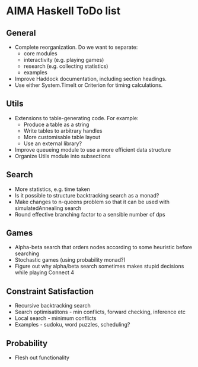 # AIMA Haskell ToDo list

## General

- Complete reorganization. Do we want to separate:
  - core modules
  - interactivity (e.g. playing games)
  - research (e.g. collecting statistics)
  - examples
- Improve Haddock documentation, including section headings.
- Use either System.TimeIt or Criterion for timing calculations.

## Utils

- Extensions to table-generating code. For example:
  - Produce a table as a string
  - Write tables to arbitrary handles
  - More customisable table layout
  - Use an external library?
- Improve queueing module to use a more efficient data structure
- Organize Utils module into subsections

## Search

- More statistics, e.g. time taken
- Is it possible to structure backtracking search as a monad?
- Make changes to n-queens problem so that it can be used with simulatedAnnealing search
- Round effective branching factor to a sensible number of dps

## Games

- Alpha-beta search that orders nodes according to some heuristic before searching
- Stochastic games (using probability monad?)
- Figure out why alpha/beta search sometimes makes stupid decisions while playing Connect 4

## Constraint Satisfaction

- Recursive backtracking search
- Search optimisatitons - min conflicts, forward checking, inference etc
- Local search - minimum conflicts
- Examples - sudoku, word puzzles, scheduling?

## Probability

- Flesh out functionality